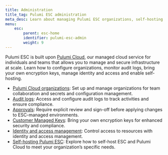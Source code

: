 ```yaml
---
title: Administration
title_tag: Pulumi ESC administration
meta_desc: Learn about managing Pulumi ESC organizations, self-hosting options, audit logs, and identity and access management features.
menu:
    esc:
        parent: esc-home
        identifier: pulumi-esc-admin
        weight: 9
---
```


Pulumi ESC is built upon [Pulumi Cloud](/docs/pulumi-cloud/), our managed cloud service for individuals and teams that allows you to manage and secure infrastructure at scale.
Learn how to configure organizations, monitor audit logs, bring your own encryption keys, manage identity and access and enable self-hosting.

- [Pulumi Cloud organizations](/docs/administration/organizations-teams/organizations/): Set up and manage organizations for team collaboration and secrets and configuration management.
- [Audit logs](/docs/esc/administration/audit-logs/): Access and configure audit logs to track activities and ensure compliance.
- [Approvals](/docs/esc/administration/approvals/): Require explicit review and sign-off before applying changes to ESC-managed environments.
- [Customer Managed Keys](/docs/esc/administration/customer-managed-keys/): Bring your own encryption keys for enhanced security and compliance.
- [Identity and access management](/docs/pulumi-cloud/access-management/): Control access to resources with identity and access management.
- [Self-hosting Pulumi ESC](/docs/esc/administration/self-hosting/): Explore how to self-host ESC and Pulumi Cloud to meet your organization’s specific needs.
